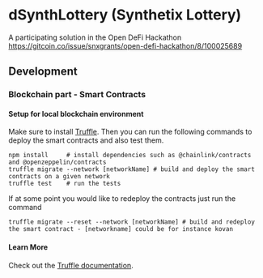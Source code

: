 # dSynthLottery (Synthetix Lottery)
A participating solution in the Open DeFi Hackathon https://gitcoin.co/issue/snxgrants/open-defi-hackathon/8/100025689

## Development
### Blockchain part - Smart Contracts

#### Setup for local blockchain environment

Make sure to install [Truffle](https://www.trufflesuite.com/docs/truffle/getting-started/installation). 
Then you can run the following commands to deploy the smart contracts and also test them.

```PS
npm install     # install dependencies such as @chainlink/contracts and @openzeppelin/contracts
truffle migrate --network [networkName] # build and deploy the smart contracts on a given network
truffle test    # run the tests
```

If at some point you would like to redeploy the contracts just run the command

```PS
truffle migrate --reset --network [networkName] # build and redeploy the smart contract - [networkname] could be for instance kovan
```

#### Learn More

Check out the [Truffle documentation](https://www.trufflesuite.com/docs/truffle/overview).

